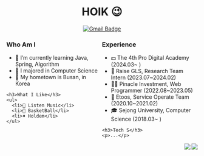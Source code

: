 <div align="center">
  <h1>HOIK 😉</h1>
  <a href="mailto:bluesky2915@gmail.com">
    <img src="https://img.shields.io/badge/Gmail-D14836?style=flat&logo=Gmail&logoColor=white" alt="Gmail Badge">
  </a>
</div>

<div style="display: flex;">
  <div style="flex: 1;">
    <h3>Who Am I</h3>
    <ul>
      <li>🌱 I’m currently learning Java, Spring, Algorithm</li>
      <li>🥇 I majored in Computer Science</li>
      <li>🚅 My hometown is Busan, in Korea</li>
    </ul>

    <h3>What I Like</h3>
    <ul>
      <li>🎵 Listen Music</li>
      <li>🏀 BasketBall</li>
      <li>♦️ Holdem</li>
    </ul>
  </div>

  <div style="flex: 1;">
    <h3>Experience</h3>
    <ul>
      <li>💵 The 4th Pro Digital Academy (2024.03~ )</li>
      <li>📄 Raise GLS, Research Team Intern (2023.07~2024.02)</li>
      <li>🧑‍💻 Pinacle Investment, Web Programmer (2022.08~2023.05)</li>
      <li>🏢 Etoos, Service Operate Team (2020.10~2021.02)</li>
      <li>🎓 Sejong University, Computer Science (2018.03~ )</li>
    </ul>

    <h3>Tech S</h3>
    <p>...</p>
  </div>
</div>

<div align="right">
  <img src="http://mazassumnida.wtf/api/v2/generate_badge?boj=wkdghdlr1" align="right">
  <img src="https://github-readme-stats.vercel.app/api/top-langs/?username=JangHoIk1&layout=compact&theme=tokyonight" align="right">
</div>
